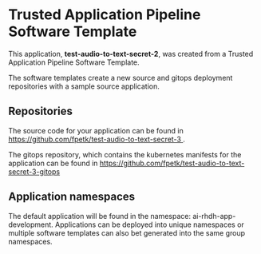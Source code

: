 # Trusted Application Pipeline Software Template

This application, **test-audio-to-text-secret-2**, was created from a Trusted Application Pipeline Software Template.

The software templates create a new source and gitops deployment repositories with a sample source application. 

## Repositories

The source code for your application can be found in [https://github.com/fpetk/test-audio-to-text-secret-3 ](https://github.com/fpetk/test-audio-to-text-secret-3 ).
 
The gitops repository, which contains the kubernetes manifests for the application can be found in 
[https://github.com/fpetk/test-audio-to-text-secret-3-gitops ](https://github.com/fpetk/test-audio-to-text-secret-3-gitops ) 

## Application namespaces 

The default application will be found in the namespace: ai-rhdh-app-development. Applications can be deployed into unique namespaces or multiple software templates can also bet generated into the same group namespaces.  